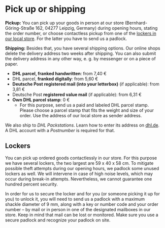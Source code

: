 # Pick up or shipping

**Pickup:** You can pick up your goods in person at our store (Bernhard-Göring-Straße 162, 04277 Leipzig, Germany) during opening hours, stating the order number, or choose contactless pickup from one of the <a href="#lockers">lockers in our local store</a>. For the latter you have to send us a padlock.

**Shipping:** Besides that, you have several shipping options. Our online shops delete the delivery address two weeks after shipping. You can also submit the delivery address in any other way, e. g. by messenger or on a piece of paper.

* **DHL parcel, franked handwritten**: from 7,40 €
* DHL parcel, **franked digitally**: from 5,60 €
* **Deutsche Post registered mail (into your letterbox)** (if applicable): from 3,81 €
* Deutsche Post **registered value mail** (if applicable): from 6,31 €
* **Own DHL parcel stamp**: 0 €
  * For this purpose, send us a paid and labeled DHL parcel stamp. Please choose a parcel stamp that fits the weight and size of your order. Use the address of our local store as sender address.

We also ship to _DHL Packstations_. Learn how to enter its address on <a rel="noreferrer" href="https://www.dhl.de/de/privatkunden/pakete-empfangen/an-einem-abholort-empfangen/packstation/empfangen-packstation.html" target="_blank">dhl.de</a>. A DHL account with a _Postnumber_ is required for that.

<h2 id="lockers">Lockers</h2>

You can pick up ordered goods contactlessly in our store. For this purpose we have several lockers, the two largest are 59 x 40 x 58 cm. To mitigate possible theft attempts during our opening hours, we padlock some unused lockers as well. We will intervene in case of high noise levels, which may occur during break-in attempts. Nevertheless, we cannot guarantee one hundred percent security.

In order for us to secure the locker and for you (or someone picking it up for you) to unlock it, you will need to send us a padlock with a maximum shackle diameter of 9 mm, along with a key or number code and your order number – by mail or in person in one of the designated mailboxes in our store. Keep in mind that mail can be lost or monitored. Make sure you use a secure padlock and recognize your padlock on site.
